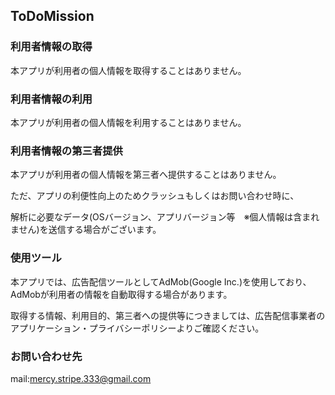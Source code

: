 ## ToDoMission

### 利用者情報の取得
本アプリが利用者の個人情報を取得することはありません。


### 利用者情報の利用
本アプリが利用者の個人情報を利用することはありません。


### 利用者情報の第三者提供
本アプリが利用者の個人情報を第三者へ提供することはありません。

ただ、アプリの利便性向上のためクラッシュもしくはお問い合わせ時に、

解析に必要なデータ(OSバージョン、アプリバージョン等　※個人情報は含まれません)を送信する場合がございます。


### 使用ツール
本アプリでは、広告配信ツールとしてAdMob(Google Inc.)を使用しており、AdMobが利用者の情報を自動取得する場合があります。 

取得する情報、利用目的、第三者への提供等につきましては、広告配信事業者のアプリケーション・プライバシーポリシーよりご確認ください。


### お問い合わせ先
mail:mercy.stripe.333@gmail.com
